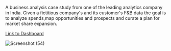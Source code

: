 A business analysis case study from one of the leading analytics company in India. Given a fictitious company's and its customer's F&B data the goal is to analyze spends,map opportunities and prospects and curate a plan for market share expansion.

[Link to Dashboard](https://public.tableau.com/app/profile/sankalp4/viz/FBBusinessAnalysis/Dashboard1)

![Screenshot (54)](https://user-images.githubusercontent.com/75038775/123622996-967e0780-d82a-11eb-9cf3-732c569c22a3.png)
